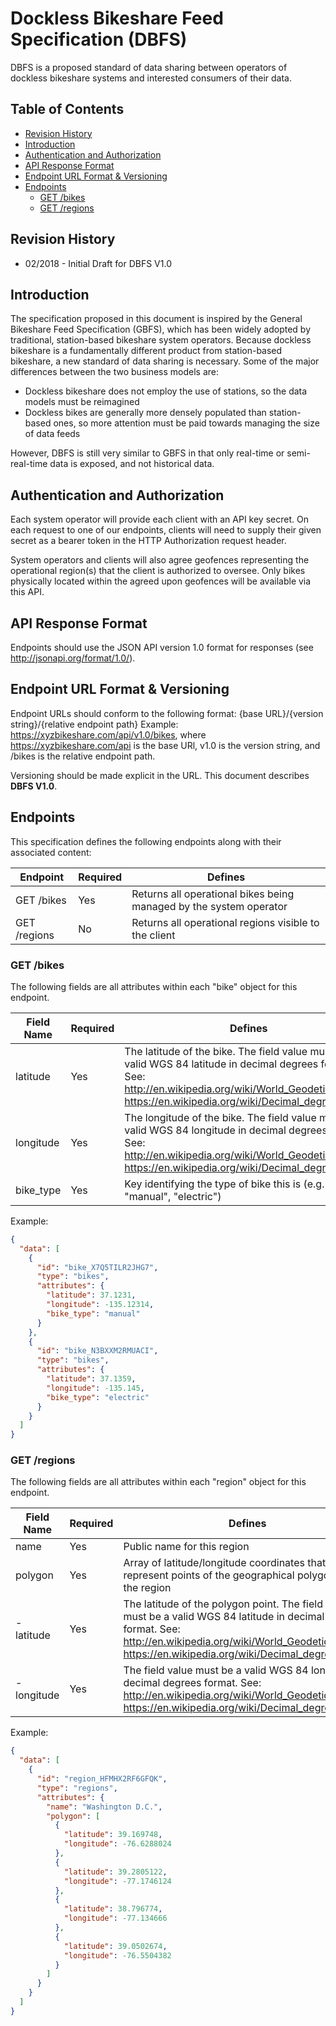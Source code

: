 # Dockless Bikeshare Feed Specification (DBFS)
DBFS is a proposed standard of data sharing between operators of dockless bikeshare systems and interested consumers of their data.

## Table of Contents

* [Revision History](#revision-history)
* [Introduction](#introduction)
* [Authentication and Authorization](#authentication-and-authorization)
* [API Response Format](#api-response-format)
* [Endpoint URL Format & Versioning](#endpoint-url-format-versioning)
* [Endpoints](#endpoints)
    * [GET /bikes](#get-bikes)
    * [GET /regions](#get-regions)

## Revision History
* 02/2018 - Initial Draft for DBFS V1.0

## Introduction
The specification proposed in this document is inspired by the General Bikeshare Feed Specification (GBFS), which has been widely adopted by traditional, station-based bikeshare system operators. Because dockless bikeshare is a fundamentally different product from station-based bikeshare, a new standard of data sharing is necessary. Some of the major differences between the two business models are:
* Dockless bikeshare does not employ the use of stations, so the data models must be reimagined
* Dockless bikes are generally more densely populated than station-based ones, so more attention must be paid towards managing the size of data feeds

However, DBFS is still very similar to GBFS in that only real-time or semi-real-time data is exposed, and not historical data.

## Authentication and Authorization
Each system operator will provide each client with an API key secret. On each request to one of our endpoints, clients will need to supply their given secret as a bearer token in the HTTP Authorization request header.

System operators and clients will also agree geofences representing the operational region(s) that the client is authorized to oversee. Only bikes physically located within the agreed upon geofences will be available via this API.

## API Response Format
Endpoints should use the JSON API version 1.0 format for responses (see http://jsonapi.org/format/1.0/).

## Endpoint URL Format & Versioning
Endpoint URLs should conform to the following format: {base URL}/{version string}/{relative endpoint path}
Example: https://xyzbikeshare.com/api/v1.0/bikes, where https://xyzbikeshare.com/api is the base URl, v1.0 is the version string, and /bikes is the relative endpoint path.

Versioning should be made explicit in the URL. This document describes **DBFS V1.0**.

## Endpoints
This specification defines the following endpoints along with their associated content:

Endpoint       | Required     | Defines
-------------- | ------------ | ----------
GET /bikes     | Yes          | Returns all operational bikes being managed by the system operator
GET /regions   | No           | Returns all operational regions visible to the client

### GET /bikes
The following fields are all attributes within each "bike" object for this endpoint.

Field Name       | Required    | Defines
-----------------| ------------| ----------
latitude         | Yes         | The latitude of the bike. The field value must be a valid WGS 84 latitude in decimal degrees format. See: http://en.wikipedia.org/wiki/World_Geodetic_System, https://en.wikipedia.org/wiki/Decimal_degrees
longitude        | Yes         | The longitude of the bike. The field value must be a valid WGS 84 longitude in decimal degrees format. See: http://en.wikipedia.org/wiki/World_Geodetic_System, https://en.wikipedia.org/wiki/Decimal_degrees
bike_type        | Yes         | Key identifying the type of bike this is (e.g. "manual", "electric")

Example:

```json
{
  "data": [
    {
      "id": "bike_X7Q5TILR2JHG7",
      "type": "bikes",
      "attributes": {
        "latitude": 37.1231,
        "longitude": -135.12314,
        "bike_type": "manual"
      }
    },
    {
      "id": "bike_N3BXXM2RMUACI",
      "type": "bikes",
      "attributes": {
        "latitude": 37.1359,
        "longitude": -135.145,
        "bike_type": "electric"
      }
    }
  ]
}
```

### GET /regions
The following fields are all attributes within each "region" object for this endpoint.

Field Name       | Required    | Defines
-----------------| ------------| ----------
name             | Yes         | Public name for this region
polygon          | Yes         | Array of latitude/longitude coordinates that represent points of the geographical polygon area of the region
\- latitude      | Yes         | The latitude of the polygon point. The field value must be a valid WGS 84 latitude in decimal degrees format. See: http://en.wikipedia.org/wiki/World_Geodetic_System, https://en.wikipedia.org/wiki/Decimal_degrees
\- longitude     | Yes         | The field value must be a valid WGS 84 longitude in decimal degrees format. See: http://en.wikipedia.org/wiki/World_Geodetic_System, https://en.wikipedia.org/wiki/Decimal_degrees

Example:

```json
{
  "data": [
    {
      "id": "region_HFMHX2RF6GFQK",
      "type": "regions",
      "attributes": {
        "name": "Washington D.C.",
        "polygon": [
          {
            "latitude": 39.169748,
            "longitude": -76.6288024
          },
          {
            "latitude": 39.2805122,
            "longitude": -77.1746124
          },
          {
            "latitude": 38.796774,
            "longitude": -77.134666
          },
          {
            "latitude": 39.0502674,
            "longitude": -76.5504382
          }
        ]
      }
    }
  ]
}
```

